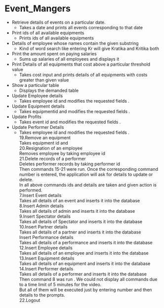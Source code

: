 # Event_Mangers
- Retrieve details of events on a particular date.
  - Takes a date and prints all events corresponding to that date
- Print ids of all available equipments
  - Prints ids of all available equipments
- Details of employee whose names contain the given substring
  - Kind of word search like entering Kr will give Kratika and Kritika both
- Print the amount spent on paying salaries
  - Sums up salaries of all employees and displays it
- Print Details of all equipments that cost above a particular threshold value
  - Takes cost input and prints details of all equipments with costs greater than given value
- Show a particular table
  - Displays the demanded table
- Update Employee details
  - Takes employee id and modifies the requested fields .
- Update Equipment details
  - Takes equipmentid and modifies the requested fields .
- Update Profits
  - Takes event id and modifies the requested fields .
- Update Performer Details
  - Takes employee id and modifies the requested fields .
<br>19.Remove an equipment
<br>Takes equipment id and
<br>20.Resignation of an employee
<br>Removes employee by taking employee id
<br>21.Delete records of a performer
<br>Deletes performer records by taking performer id
<br>Then commands 15-21 were run. Once the corresponding command number is entered, the application will ask for details to update or delete.
<br>In all above commands ids and details are taken and given action is performed.
<br>7.Insert Event details
<br>Takes all details of an event and inserts it into the database
<br>8.Insert Admin details
<br>Takes all details of admin and inserts it into the database
<br>9.Insert Spectator details
<br>Takes all details of Spectator and inserts it into the database
<br>10.Insert Partner details
<br>Takes all details of a partner and inserts it into the database
<br>Insert Performance details
<br>Takes all details of a performance and inserts it into the database
<br>12.Insert Employee details
<br>Takes all details of an employee and inserts it into the database
<br>13.Insert Equipment details
<br>Takes all details of an equipment and inserts it into the database
<br>14.Insert Performer details
<br>Takes all details of a performer and inserts it into the database
<br>Then command 8 was run . We could not display all commands due to a time limit of 5 minutes for the video.
<br>But all of them will be executed just by entering number and then details to the prompts.
<br>22.Logout

